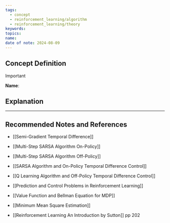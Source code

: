 ```yaml
---
tags:
  - concept
  - reinforcement_learning/algorithm
  - reinforcement_learning/theory
keywords: 
topics: 
name: 
date of note: 2024-08-09
---
```


## Concept Definition

>[!important]
>**Name**: 






## Explanation





-----------
##  Recommended Notes and References


- [[Semi-Gradient Temporal Difference]]
- [[Multi-Step SARSA Algorithm On-Policy]]
- [[Multi-Step SARSA Algorithm Off-Policy]]


- [[SARSA Algorithm and On-Policy Temporal Difference Control]]
- [[Q Learning Algorithm and Off-Policy Temporal Difference Control]]


- [[Prediction and Control Problems in Reinforcement Learning]]
- [[Value Function and Bellman Equation for MDP]]
- [[Minimum Mean Square Estimation]]



- [[Reinforcement Learning An Introduction by Sutton]] pp 202